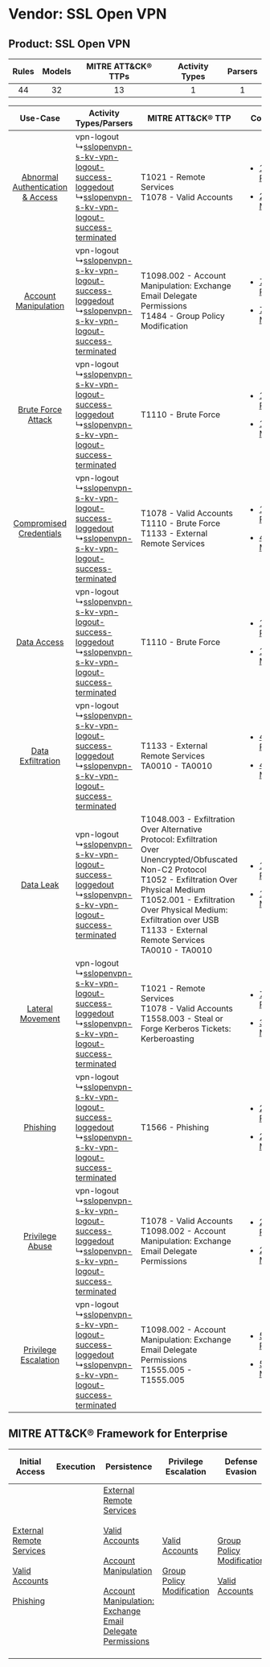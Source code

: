 Vendor: SSL Open VPN
====================
Product: SSL Open VPN
---------------------
| Rules | Models | MITRE ATT&CK® TTPs | Activity Types | Parsers |
|:-----:|:------:|:------------------:|:--------------:|:-------:|
|  44   |   32   |         13         |       1        |    1    |

|    Use-Case    | Activity Types/Parsers    | MITRE ATT&CK® TTP    | Content    |
|:----:| ---- | ---- | ---- |
| [Abnormal Authentication & Access](../../../UseCases/uc_abnormal_authentication_&_access.md) |  vpn-logout<br> ↳[sslopenvpn-s-kv-vpn-logout-success-loggedout](Ps/pC_sslopenvpnskvvpnlogoutsuccessloggedout.md)<br> ↳[sslopenvpn-s-kv-vpn-logout-success-terminated](Ps/pC_sslopenvpnskvvpnlogoutsuccessterminated.md)<br> | T1021 - Remote Services<br>T1078 - Valid Accounts<br>    | [<ul><li>13 Rules</li></ul><ul><li>2 Models</li></ul>](RM/r_m_ssl_open_vpn_ssl_open_vpn_Abnormal_Authentication_&_Access.md) |
|    [Account Manipulation](../../../UseCases/uc_account_manipulation.md)    |  vpn-logout<br> ↳[sslopenvpn-s-kv-vpn-logout-success-loggedout](Ps/pC_sslopenvpnskvvpnlogoutsuccessloggedout.md)<br> ↳[sslopenvpn-s-kv-vpn-logout-success-terminated](Ps/pC_sslopenvpnskvvpnlogoutsuccessterminated.md)<br> | T1098.002 - Account Manipulation: Exchange Email Delegate Permissions<br>T1484 - Group Policy Modification<br>    | [<ul><li>7 Rules</li></ul><ul><li>7 Models</li></ul>](RM/r_m_ssl_open_vpn_ssl_open_vpn_Account_Manipulation.md)    |
|    [Brute Force Attack](../../../UseCases/uc_brute_force_attack.md)    |  vpn-logout<br> ↳[sslopenvpn-s-kv-vpn-logout-success-loggedout](Ps/pC_sslopenvpnskvvpnlogoutsuccessloggedout.md)<br> ↳[sslopenvpn-s-kv-vpn-logout-success-terminated](Ps/pC_sslopenvpnskvvpnlogoutsuccessterminated.md)<br> | T1110 - Brute Force<br>    | [<ul><li>1 Rules</li></ul><ul><li>1 Models</li></ul>](RM/r_m_ssl_open_vpn_ssl_open_vpn_Brute_Force_Attack.md)    |
|          [Compromised Credentials](../../../UseCases/uc_compromised_credentials.md)          |  vpn-logout<br> ↳[sslopenvpn-s-kv-vpn-logout-success-loggedout](Ps/pC_sslopenvpnskvvpnlogoutsuccessloggedout.md)<br> ↳[sslopenvpn-s-kv-vpn-logout-success-terminated](Ps/pC_sslopenvpnskvvpnlogoutsuccessterminated.md)<br> | T1078 - Valid Accounts<br>T1110 - Brute Force<br>T1133 - External Remote Services<br>    | [<ul><li>12 Rules</li></ul><ul><li>4 Models</li></ul>](RM/r_m_ssl_open_vpn_ssl_open_vpn_Compromised_Credentials.md)          |
|    [Data Access](../../../UseCases/uc_data_access.md)    |  vpn-logout<br> ↳[sslopenvpn-s-kv-vpn-logout-success-loggedout](Ps/pC_sslopenvpnskvvpnlogoutsuccessloggedout.md)<br> ↳[sslopenvpn-s-kv-vpn-logout-success-terminated](Ps/pC_sslopenvpnskvvpnlogoutsuccessterminated.md)<br> | T1110 - Brute Force<br>    | [<ul><li>1 Rules</li></ul><ul><li>1 Models</li></ul>](RM/r_m_ssl_open_vpn_ssl_open_vpn_Data_Access.md)    |
|    [Data Exfiltration](../../../UseCases/uc_data_exfiltration.md)    |  vpn-logout<br> ↳[sslopenvpn-s-kv-vpn-logout-success-loggedout](Ps/pC_sslopenvpnskvvpnlogoutsuccessloggedout.md)<br> ↳[sslopenvpn-s-kv-vpn-logout-success-terminated](Ps/pC_sslopenvpnskvvpnlogoutsuccessterminated.md)<br> | T1133 - External Remote Services<br>TA0010 - TA0010<br>    | [<ul><li>4 Rules</li></ul><ul><li>4 Models</li></ul>](RM/r_m_ssl_open_vpn_ssl_open_vpn_Data_Exfiltration.md)    |
|    [Data Leak](../../../UseCases/uc_data_leak.md)    |  vpn-logout<br> ↳[sslopenvpn-s-kv-vpn-logout-success-loggedout](Ps/pC_sslopenvpnskvvpnlogoutsuccessloggedout.md)<br> ↳[sslopenvpn-s-kv-vpn-logout-success-terminated](Ps/pC_sslopenvpnskvvpnlogoutsuccessterminated.md)<br> | T1048.003 - Exfiltration Over Alternative Protocol: Exfiltration Over Unencrypted/Obfuscated Non-C2 Protocol<br>T1052 - Exfiltration Over Physical Medium<br>T1052.001 - Exfiltration Over Physical Medium: Exfiltration over USB<br>T1133 - External Remote Services<br>TA0010 - TA0010<br> | [<ul><li>11 Rules</li></ul><ul><li>11 Models</li></ul>](RM/r_m_ssl_open_vpn_ssl_open_vpn_Data_Leak.md)    |
|    [Lateral Movement](../../../UseCases/uc_lateral_movement.md)    |  vpn-logout<br> ↳[sslopenvpn-s-kv-vpn-logout-success-loggedout](Ps/pC_sslopenvpnskvvpnlogoutsuccessloggedout.md)<br> ↳[sslopenvpn-s-kv-vpn-logout-success-terminated](Ps/pC_sslopenvpnskvvpnlogoutsuccessterminated.md)<br> | T1021 - Remote Services<br>T1078 - Valid Accounts<br>T1558.003 - Steal or Forge Kerberos Tickets: Kerberoasting<br>    | [<ul><li>7 Rules</li></ul><ul><li>3 Models</li></ul>](RM/r_m_ssl_open_vpn_ssl_open_vpn_Lateral_Movement.md)    |
|    [Phishing](../../../UseCases/uc_phishing.md)    |  vpn-logout<br> ↳[sslopenvpn-s-kv-vpn-logout-success-loggedout](Ps/pC_sslopenvpnskvvpnlogoutsuccessloggedout.md)<br> ↳[sslopenvpn-s-kv-vpn-logout-success-terminated](Ps/pC_sslopenvpnskvvpnlogoutsuccessterminated.md)<br> | T1566 - Phishing<br>    | [<ul><li>2 Rules</li></ul><ul><li>2 Models</li></ul>](RM/r_m_ssl_open_vpn_ssl_open_vpn_Phishing.md)    |
|    [Privilege Abuse](../../../UseCases/uc_privilege_abuse.md)    |  vpn-logout<br> ↳[sslopenvpn-s-kv-vpn-logout-success-loggedout](Ps/pC_sslopenvpnskvvpnlogoutsuccessloggedout.md)<br> ↳[sslopenvpn-s-kv-vpn-logout-success-terminated](Ps/pC_sslopenvpnskvvpnlogoutsuccessterminated.md)<br> | T1078 - Valid Accounts<br>T1098.002 - Account Manipulation: Exchange Email Delegate Permissions<br>    | [<ul><li>2 Rules</li></ul><ul><li>2 Models</li></ul>](RM/r_m_ssl_open_vpn_ssl_open_vpn_Privilege_Abuse.md)    |
|    [Privilege Escalation](../../../UseCases/uc_privilege_escalation.md)    |  vpn-logout<br> ↳[sslopenvpn-s-kv-vpn-logout-success-loggedout](Ps/pC_sslopenvpnskvvpnlogoutsuccessloggedout.md)<br> ↳[sslopenvpn-s-kv-vpn-logout-success-terminated](Ps/pC_sslopenvpnskvvpnlogoutsuccessterminated.md)<br> | T1098.002 - Account Manipulation: Exchange Email Delegate Permissions<br>T1555.005 - T1555.005<br>    | [<ul><li>5 Rules</li></ul><ul><li>5 Models</li></ul>](RM/r_m_ssl_open_vpn_ssl_open_vpn_Privilege_Escalation.md)    |

MITRE ATT&CK® Framework for Enterprise
--------------------------------------
| Initial Access                                                                                                                                                                                                | Execution | Persistence                                                                                                                                                                                                                                                                                                                                 | Privilege Escalation                                                                                                                              | Defense Evasion                                                                                                                                   | Credential Access                                                                                                                                                                                                                                                                                                                                | Discovery | Lateral Movement                                                     | Collection | Command and Control | Exfiltration                                                                                                                                                                                                                                                                                                                                                                                                                                                | Impact |
| ------------------------------------------------------------------------------------------------------------------------------------------------------------------------------------------------------------- | --------- | ------------------------------------------------------------------------------------------------------------------------------------------------------------------------------------------------------------------------------------------------------------------------------------------------------------------------------------------- | ------------------------------------------------------------------------------------------------------------------------------------------------- | ------------------------------------------------------------------------------------------------------------------------------------------------- | ------------------------------------------------------------------------------------------------------------------------------------------------------------------------------------------------------------------------------------------------------------------------------------------------------------------------------------------------ | --------- | -------------------------------------------------------------------- | ---------- | ------------------- | ----------------------------------------------------------------------------------------------------------------------------------------------------------------------------------------------------------------------------------------------------------------------------------------------------------------------------------------------------------------------------------------------------------------------------------------------------------- | ------ |
| [External Remote Services](https://attack.mitre.org/techniques/T1133)<br><br>[Valid Accounts](https://attack.mitre.org/techniques/T1078)<br><br>[Phishing](https://attack.mitre.org/techniques/T1566)<br><br> |           | [External Remote Services](https://attack.mitre.org/techniques/T1133)<br><br>[Valid Accounts](https://attack.mitre.org/techniques/T1078)<br><br>[Account Manipulation](https://attack.mitre.org/techniques/T1098)<br><br>[Account Manipulation: Exchange Email Delegate Permissions](https://attack.mitre.org/techniques/T1098/002)<br><br> | [Valid Accounts](https://attack.mitre.org/techniques/T1078)<br><br>[Group Policy Modification](https://attack.mitre.org/techniques/T1484)<br><br> | [Group Policy Modification](https://attack.mitre.org/techniques/T1484)<br><br>[Valid Accounts](https://attack.mitre.org/techniques/T1078)<br><br> | [Brute Force](https://attack.mitre.org/techniques/T1110)<br><br>[Steal or Forge Kerberos Tickets](https://attack.mitre.org/techniques/T1558)<br><br>[Credentials from Password Stores](https://attack.mitre.org/techniques/T1555)<br><br>[Steal or Forge Kerberos Tickets: Kerberoasting](https://attack.mitre.org/techniques/T1558/003)<br><br> |           | [Remote Services](https://attack.mitre.org/techniques/T1021)<br><br> |            |                     | [Exfiltration Over Alternative Protocol](https://attack.mitre.org/techniques/T1048)<br><br>[Exfiltration Over Alternative Protocol: Exfiltration Over Unencrypted/Obfuscated Non-C2 Protocol](https://attack.mitre.org/techniques/T1048/003)<br><br>[Exfiltration Over Physical Medium: Exfiltration over USB](https://attack.mitre.org/techniques/T1052/001)<br><br>[Exfiltration Over Physical Medium](https://attack.mitre.org/techniques/T1052)<br><br> |        |